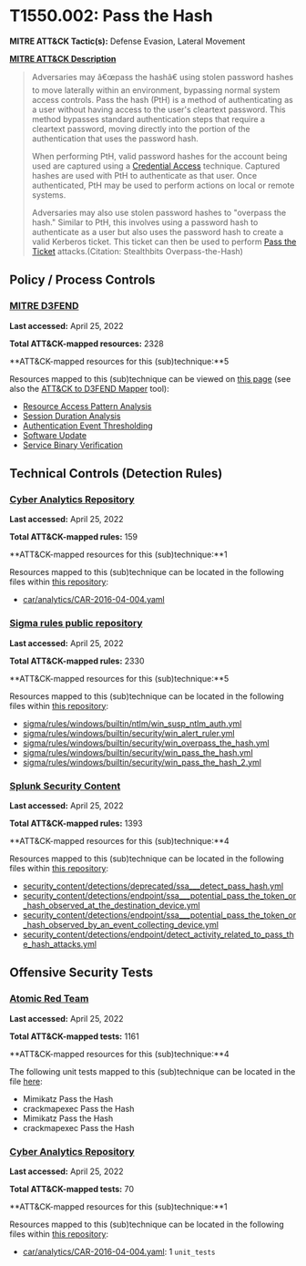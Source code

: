 # T1550.002: Pass the Hash
**MITRE ATT&CK Tactic(s):** Defense Evasion, Lateral Movement

**[MITRE ATT&CK Description](https://attack.mitre.org/techniques/T1550/002)**
<blockquote>Adversaries may â€œpass the hashâ€ using stolen password hashes to move laterally within an environment, bypassing normal system access controls. Pass the hash (PtH) is a method of authenticating as a user without having access to the user's cleartext password. This method bypasses standard authentication steps that require a cleartext password, moving directly into the portion of the authentication that uses the password hash.

When performing PtH, valid password hashes for the account being used are captured using a [Credential Access](https://attack.mitre.org/tactics/TA0006) technique. Captured hashes are used with PtH to authenticate as that user. Once authenticated, PtH may be used to perform actions on local or remote systems.

Adversaries may also use stolen password hashes to "overpass the hash." Similar to PtH, this involves using a password hash to authenticate as a user but also uses the password hash to create a valid Kerberos ticket. This ticket can then be used to perform [Pass the Ticket](https://attack.mitre.org/techniques/T1550/003) attacks.(Citation: Stealthbits Overpass-the-Hash)</blockquote>
## Policy / Process Controls
### [MITRE D3FEND](https://d3fend.mitre.org/)
**Last accessed:** April 25, 2022

**Total ATT&CK-mapped resources:** 2328

**ATT&CK-mapped resources for this (sub)technique:**5

Resources mapped to this (sub)technique can be viewed on [this page](https://d3fend.mitre.org/) (see also the [ATT&CK to D3FEND Mapper](https://d3fend.mitre.org/tools/attack-mapper) tool):

* [Resource Access Pattern Analysis](https://d3fend.mitre.org/techniques/d3f:ResourceAccessPatternAnalysis)
* [Session Duration Analysis](https://d3fend.mitre.org/techniques/d3f:SessionDurationAnalysis)
* [Authentication Event Thresholding](https://d3fend.mitre.org/techniques/d3f:AuthenticationEventThresholding)
* [Software Update](https://d3fend.mitre.org/techniques/d3f:SoftwareUpdate)
* [Service Binary Verification](https://d3fend.mitre.org/techniques/d3f:ServiceBinaryVerification)

## Technical Controls (Detection Rules)
### [Cyber Analytics Repository](https://car.mitre.org)
**Last accessed:** April 25, 2022

**Total ATT&CK-mapped rules:** 159

**ATT&CK-mapped resources for this (sub)technique:**1

Resources mapped to this (sub)technique can be located in the following files within [this repository](https://github.com/mitre-attack/car/blob/master/analytics):

* [car/analytics/CAR-2016-04-004.yaml](https://github.com/mitre-attack/car/blob/master/analytics/CAR-2016-04-004.yaml)

### [Sigma rules public repository](https://github.com/SigmaHQ/sigma)
**Last accessed:** April 25, 2022

**Total ATT&CK-mapped rules:** 2330

**ATT&CK-mapped resources for this (sub)technique:**5

Resources mapped to this (sub)technique can be located in the following files within [this repository](https://github.com/SigmaHQ/sigma/tree/master/rules):

* [sigma/rules/windows/builtin/ntlm/win_susp_ntlm_auth.yml](https://github.com/SigmaHQ/sigma/blob/master/rules/windows/builtin/ntlm/win_susp_ntlm_auth.yml)
* [sigma/rules/windows/builtin/security/win_alert_ruler.yml](https://github.com/SigmaHQ/sigma/blob/master/rules/windows/builtin/security/win_alert_ruler.yml)
* [sigma/rules/windows/builtin/security/win_overpass_the_hash.yml](https://github.com/SigmaHQ/sigma/blob/master/rules/windows/builtin/security/win_overpass_the_hash.yml)
* [sigma/rules/windows/builtin/security/win_pass_the_hash.yml](https://github.com/SigmaHQ/sigma/blob/master/rules/windows/builtin/security/win_pass_the_hash.yml)
* [sigma/rules/windows/builtin/security/win_pass_the_hash_2.yml](https://github.com/SigmaHQ/sigma/blob/master/rules/windows/builtin/security/win_pass_the_hash_2.yml)

### [Splunk Security Content](https://github.com/splunk/security_content)
**Last accessed:** April 25, 2022

**Total ATT&CK-mapped rules:** 1393

**ATT&CK-mapped resources for this (sub)technique:**4

Resources mapped to this (sub)technique can be located in the following files within [this repository](https://github.com/splunk/security_content/tree/develop/detections):

* [security_content/detections/deprecated/ssa___detect_pass_hash.yml](https://github.com/splunk/security_content/blob/develop/detections/deprecated/ssa___detect_pass_hash.yml)
* [security_content/detections/endpoint/ssa___potential_pass_the_token_or_hash_observed_at_the_destination_device.yml](https://github.com/splunk/security_content/blob/develop/detections/endpoint/ssa___potential_pass_the_token_or_hash_observed_at_the_destination_device.yml)
* [security_content/detections/endpoint/ssa___potential_pass_the_token_or_hash_observed_by_an_event_collecting_device.yml](https://github.com/splunk/security_content/blob/develop/detections/endpoint/ssa___potential_pass_the_token_or_hash_observed_by_an_event_collecting_device.yml)
* [security_content/detections/endpoint/detect_activity_related_to_pass_the_hash_attacks.yml](https://github.com/splunk/security_content/blob/develop/detections/endpoint/detect_activity_related_to_pass_the_hash_attacks.yml)


## Offensive Security Tests
### [Atomic Red Team](https://github.com/redcanaryco/atomic-red-team)
**Last accessed:** April 25, 2022

**Total ATT&CK-mapped tests:** 1161

**ATT&CK-mapped resources for this (sub)technique:**4

The following unit tests mapped to this (sub)technique can be located in the file [here](https://github.com/redcanaryco/atomic-red-team/tree/master/atomics/T1550.002/T1550.002.yaml):

* Mimikatz Pass the Hash
* crackmapexec Pass the Hash
* Mimikatz Pass the Hash
* crackmapexec Pass the Hash

### [Cyber Analytics Repository](https://car.mitre.org)
**Last accessed:** April 25, 2022

**Total ATT&CK-mapped tests:** 70

**ATT&CK-mapped resources for this (sub)technique:**1

Resources mapped to this (sub)technique can be located in the following files within [this repository](https://github.com/mitre-attack/car/blob/master/analytics):

* [car/analytics/CAR-2016-04-004.yaml](https://github.com/mitre-attack/car/blob/master/analytics/CAR-2016-04-004.yaml): 1 <code>unit_tests</code>


